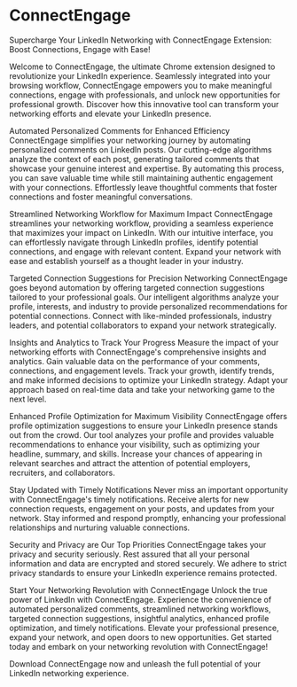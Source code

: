 # ConnectEngage

Supercharge Your LinkedIn Networking with ConnectEngage Extension: Boost Connections, Engage with Ease!

Welcome to ConnectEngage, the ultimate Chrome extension designed to revolutionize your LinkedIn experience. Seamlessly integrated into your browsing workflow, ConnectEngage empowers you to make meaningful connections, engage with professionals, and unlock new opportunities for professional growth. Discover how this innovative tool can transform your networking efforts and elevate your LinkedIn presence.

Automated Personalized Comments for Enhanced Efficiency
ConnectEngage simplifies your networking journey by automating personalized comments on LinkedIn posts. Our cutting-edge algorithms analyze the context of each post, generating tailored comments that showcase your genuine interest and expertise. By automating this process, you can save valuable time while still maintaining authentic engagement with your connections. Effortlessly leave thoughtful comments that foster connections and foster meaningful conversations.

Streamlined Networking Workflow for Maximum Impact
ConnectEngage streamlines your networking workflow, providing a seamless experience that maximizes your impact on LinkedIn. With our intuitive interface, you can effortlessly navigate through LinkedIn profiles, identify potential connections, and engage with relevant content. Expand your network with ease and establish yourself as a thought leader in your industry.

Targeted Connection Suggestions for Precision Networking
ConnectEngage goes beyond automation by offering targeted connection suggestions tailored to your professional goals. Our intelligent algorithms analyze your profile, interests, and industry to provide personalized recommendations for potential connections. Connect with like-minded professionals, industry leaders, and potential collaborators to expand your network strategically.

Insights and Analytics to Track Your Progress
Measure the impact of your networking efforts with ConnectEngage's comprehensive insights and analytics. Gain valuable data on the performance of your comments, connections, and engagement levels. Track your growth, identify trends, and make informed decisions to optimize your LinkedIn strategy. Adapt your approach based on real-time data and take your networking game to the next level.

Enhanced Profile Optimization for Maximum Visibility
ConnectEngage offers profile optimization suggestions to ensure your LinkedIn presence stands out from the crowd. Our tool analyzes your profile and provides valuable recommendations to enhance your visibility, such as optimizing your headline, summary, and skills. Increase your chances of appearing in relevant searches and attract the attention of potential employers, recruiters, and collaborators.

Stay Updated with Timely Notifications
Never miss an important opportunity with ConnectEngage's timely notifications. Receive alerts for new connection requests, engagement on your posts, and updates from your network. Stay informed and respond promptly, enhancing your professional relationships and nurturing valuable connections.

Security and Privacy are Our Top Priorities
ConnectEngage takes your privacy and security seriously. Rest assured that all your personal information and data are encrypted and stored securely. We adhere to strict privacy standards to ensure your LinkedIn experience remains protected.

Start Your Networking Revolution with ConnectEngage
Unlock the true power of LinkedIn with ConnectEngage. Experience the convenience of automated personalized comments, streamlined networking workflows, targeted connection suggestions, insightful analytics, enhanced profile optimization, and timely notifications. Elevate your professional presence, expand your network, and open doors to new opportunities. Get started today and embark on your networking revolution with ConnectEngage!

Download ConnectEngage now and unleash the full potential of your LinkedIn networking experience.



